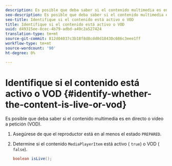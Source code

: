 ```yaml
---
description: Es posible que deba saber si el contenido multimedia es en directo o vídeo a petición (VOD).
seo-description: Es posible que deba saber si el contenido multimedia es en directo o vídeo a petición (VOD).
seo-title: Identifique si el contenido está activo o VOD
title: Identifique si el contenido está activo o VOD
uuid: d49315ee-8cec-4b79-adbd-a49c2a527424
translation-type: tm+mt
source-git-commit: 812d04037c3b18f8d8cdd0d18430c686c3eee1ff
workflow-type: tm+mt
source-wordcount: '90'
ht-degree: 0%

---
```



# Identifique si el contenido está activo o VOD {#identify-whether-the-content-is-live-or-vod}

Es posible que deba saber si el contenido multimedia es en directo o vídeo a petición (VOD).

1. Asegúrese de que el reproductor está en al menos el estado `PREPARED`.
1. Determine si el contenido `MediaPlayerItem` está activo ( `true`) o VOD ( `false`).

   ```java
   boolean isLive();
   ```
